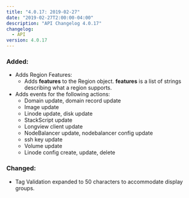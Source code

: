 ```yaml
---
title: "4.0.17: 2019-02-27"
date: "2019-02-27T2:00:00-04:00"
description: "API Changelog 4.0.17"
changelog:
  - API
version: 4.0.17
---
```


### Added:

- Adds Region Features:
   - Adds **features** to the Region object. **features** is a list of strings describing what a region supports.
- Adds events for the following actions:
   - Domain update, domain record update
   - Image update
   - Linode update, disk update
   - StackScript update
   - Longview client update
   - NodeBalancer update, nodebalancer config update
   - ssh key update
   - Volume update
   - Linode config create, update, delete

### Changed:

- Tag Validation expanded to 50 characters to accommodate display groups.
